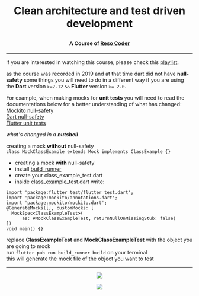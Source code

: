 # <p align="center"> Clean architecture and test driven development</p>
#### <p align="center"> A Course of [Reso Coder](https://www.youtube.com/c/ResoCoder) </p>

---

if you are interested in watching this course, please check this [playlist](https://www.youtube.com/watch?v=KjE2IDphA_U&list=PLB6lc7nQ1n4iYGE_khpXRdJkJEp9WOech&index=1&ab_channel=ResoCoder).  

as the course was recorded in 2019 and at that time dart did not have **null-safety** some things you will need to do in a different way if you are using the **Dart** version ```>=2.12``` ```&&``` **Flutter** version ```>= 2.0```.

For example, when making mocks for **unit tests** you will need to read the documentations below for a better understanding of what has changed:  
[Mockito null-safety](https://github.com/dart-lang/mockito/blob/master/NULL_SAFETY_README.md)   
[Dart null-safety](https://dart.dev/null-safety)  
[Flutter unit tests](https://docs.flutter.dev/cookbook/testing/unit/mocking)

_what's changed in a **nutshell**_

creating a mock **without** null-safety  
```class MockClassExample extends Mock implements ClassExample {} ```

- creating a mock **with** null-safety  
 - install [build_runner](https://pub.dev/packages/build_runner)  
 - create your class_example_test.dart  
 - inside class_example_test.dart write:  
```
import 'package:flutter_test/flutter_test.dart';
import 'package:mockito/annotations.dart';
import 'package:mockito/mockito.dart';
@GenerateMocks([], customMocks: [
  MockSpec<ClassExampleTest>(
      as: #MockClassExampleTest, returnNullOnMissingStub: false)
])
void main() {}
```
replace **ClassExampleTest** and **MockClassExampleTest** with the object you are going to mock  
run ```flutter pub run build_runner build``` on your terminal  
this will generate the mock file of the object you want to test

---

<p align="center">
  <img src="https://github.com/gcoutinho1/cleanarchitecture_tdd/blob/main/imgs/cleanarchitecture.jpg">
</p>

<p align="center">
  <img src="https://github.com/gcoutinho1/cleanarchitecture_tdd/blob/main/imgs/diagrama.png">
</p>